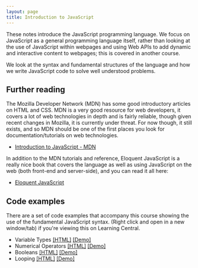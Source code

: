 ```yaml
---
layout: page
title: Introduction to JavaScript
---
```


These notes introduce the JavaScript programming language. We focus on JavaScript as a general programming language itself, rather than looking at the use of JavaScript within webpages and using Web APIs to add dynamic and interactive content to webpages; this is covered in another course.

We look at the syntax and fundamental structures of the language and how we write JavaScript code to solve well understood problems.

## Further reading

The Mozilla Developer Network (MDN) has some good introductory articles on HTML and CSS. MDN is a very good resource for web developers, it covers a lot of web technologies in depth and is fairly reliable, though given recent changes in Mozilla, it is currently under threat. For now though, it still exists, and so MDN should be one of the first places you look for documentation/tutorials on web technologies.

-   [Introduction to JavaScript - MDN](https://developer.mozilla.org/en-US/docs/Web/JavaScript)

In addition to the MDN tutorials and reference, Eloquent JavaScript is a really nice book that covers the language as well as using JavaScript on the web (both front-end and server-side), and you can read it all here:

-   [Eloquent JavaScript](https://eloquentjavascript.net/)

## Code examples

There are a set of code examples that accompany this course showing the use of the fundamental JavaScript syntax. (Right click and open in a new window/tab) if you're viewing this on Learning Central.

-   Variable Types [[HTML]](https://github.com/martinjc/introduction-to-js/examples/blob/master/2-1/basic-js/types.html) [[Demo]](https://martinjc.github.io/introduction-to-js/examples/basic-js/types.html)
-   Numerical Operators [[HTML]](https://github.com/martinjc/introduction-to-js/examples/blob/master/2-1/basic-js/numbers.html) [[Demo]](https://martinjc.github.io/introduction-to-js/examples/basic-js/numbers.html)
-   Booleans [[HTML]](https://github.com/martinjc/introduction-to-js/examples/blob/master/2-1/basic-js/booleans.html) [[Demo]](https://martinjc.github.io/introduction-to-js/examples/basic-js/booleans.html)
-   Looping [[HTML]](https://github.com/martinjc/introduction-to-js/examples/blob/master/2-1/basic-js/looping.html) [[Demo]](https://martinjc.github.io/introduction-to-js/examples/basic-js/looping.html)
